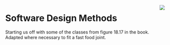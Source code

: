 <a href="https://aanimesh.files.wordpress.com/2013/09/applying-uml-and-patterns-3rd.pdf#page=492"><img align="right" src="http://i.imgur.com/daY0hVP.png"/></a>

# Software Design Methods

Starting us off with some of the classes from figure 18.17 in the book. Adapted where necessary to fit a fast food joint.